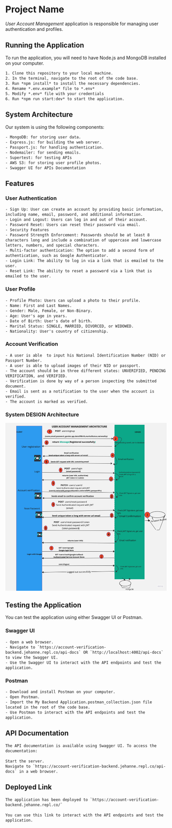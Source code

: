 # Project Name

 *User Account Management* application is responsible for managing user authentication and profiles.
  
## Running the Application

To run the application, you will need to have Node.js and MongoDB installed on your computer.
```
1. Clone this repository to your local machine.
2. In the terminal, navigate to the root of the code base.
3. Run *npm install* to install the necessary dependencies.
4. Rename *.env.example* file to *.env*
5. Modify *.env* file with your credentials
6. Run *npm run start:dev* to start the application.
```

## System Architecture

Our system is using the following components:
```
- MongoDB: for storing user data.
- Express.js: for building the web server.
- Passport.js: for handling authentication.
- Nodemailer: for sending emails.
- Supertest: for testing APIs
- AWS S3: for storing user profile photos.
- Swagger UI for APIs Documentation
```
## Features

### User Authentication
```
- Sign Up: User can create an account by providing basic information, including name, email, password, and additional information.
- Login and Logout: Users can log in and out of their account.
- Password Reset: Users can reset their password via email.
- Security Features
- Password Strength Enforcement: Passwords should be at least 8 characters long and include a combination of uppercase and lowercase letters, numbers, and special characters.
- Multi-factor authentication: The option to add a second form of authentication, such as Google Authenticator.
- Login Link: The ability to log in via a link that is emailed to the user.
- Reset Link: The ability to reset a password via a link that is emailed to the user.
```
### User Profile

```
- Profile Photo: Users can upload a photo to their profile.
- Name: First and Last Names.
- Gender: Male, Female, or Non-Binary.
- Age: User's age in years.
- Date of Birth: User's date of birth.
- Marital Status: SINGLE, MARRIED, DIVORCED, or WIDOWED.
- Nationality: User's country of citizenship.
```
### Account Verification

```
- A user is able  to input his National Identification Number (NID) or Passport Number.
- A user is able to upload images of their NID or passport.
- The account should be in three different states: UNVERIFIED, PENDING VERIFICATION, and VERIFIED.
- Verification is done by way of a person inspecting the submitted document.
- Email is sent as a notification to the user when the account is verified.
- The account is marked as verified.

```
### System DESIGN Architecture


![Architecture](./User%20Account%20Management%20Architecture%20(4).jpg)

## Testing the Application

You can test the application using either Swagger UI or Postman.

### Swagger UI

```
- Open a web browser.
- Navigate to `https://account-verification-backend.jehanne.repl.co/api-docs` OR `http://localhost:4002/api-docs` to view the Swagger UI.
- Use the Swagger UI to interact with the API endpoints and test the application.
 ``` 
### Postman
```
- Download and install Postman on your computer.
- Open Postman.
- Import the My Backend Application.postman_collection.json file located in the root of the code base.
- Use Postman to interact with the API endpoints and test the application.
```
## API Documentation

```
The API documentation is available using Swagger UI. To access the documentation:

Start the server.
Navigate to `https://account-verification-backend.jehanne.repl.co/api-docs` in a web browser.
```
## Deployed Link

```
The application has been deployed to `https://account-verification-backend.jehanne.repl.co/`

You can use this link to interact with the API endpoints and test the application.
```